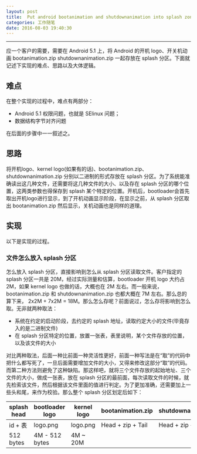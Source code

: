 ```yaml
---
layout: post
title:  Put android bootanimation and shutdownanimation into splash zone
categories: 工作随笔
date: 2016-08-03 19:40:30
---
```


*** 

应一个客户的需要，需要在 Android 5.1 上，将 Android 的开机 logo、开关机动画 bootanimation.zip shutdownanimation.zip 一起存放在 splash 分区。下面就记述下实现的难点、思路以及大体逻辑。


## 难点

在整个实现的过程中，难点有两部分：

+ Android 5.1 权限问题，也就是 SElinux 问题；
+ 数据结构字节对齐问题

在后面的步骤中一一叙述之。


## 思路

将开机logo、kernel logo(如果有的话)、bootanimation.zip、shutdownanimation.zip 分别以二进制的形式存放在 splash 分区。为了系统能准确读出这几种文件，还需要将这几种文件的大小、以及存在 splash 分区的哪个位置，这两类参数也得保存到 splash 某个特定的位置。开机后，bootloader会首先取出开机logo进行显示，到了开机动画显示阶段，在显示之前，从 splash 分区取出 bootanimation.zip 然后显示，关机动画也是同样的道理。


## 实现

以下是实现的过程。

### 文件怎么放入 splash 分区

怎么放入 splash 分区，直接影响到怎么从 splash 分区读取文件。客户指定的 splash 分区一共是 20M，经过实际测量和估算，bootloader 开机 logo 大约占 2M，如果 kernel logo 也做的话，大概也在 2M 左右。而一般来说，bootanimation.zip 和 shutdownanimation.zip 也都大概在 7M 左右。那么总的算下来， 2x2M + 7x2M = 18M。那么怎么存呢？前面说过，怎么存将影响到怎么取。无非就两种取法：

+ 系统在约定的启动阶段，去约定的 splash 地址，读取约定大小的文件(毕竟存入的是二进制文件)
+ 在 splash 分区特定的位置，放置一张表，表里说明，某个文件存放的位置，以及该文件的大小

对比两种取法，后面一种比前面一种灵活性更好，前面一种写法是在“取”的代码中把什么都写死了，一旦后面需要增加文件的大小，又得来修改这部分“取”的代码。而第二种方法则避免了这种缺陷。那这样吧，就将三个文件存放的起始地址、三个文件的大小，做成一张表，放在 splash 分区的最前面，每次读取文件的时候，就先检索该文件，然后根据该文件里面的值进行判定。为了更加准确，还需要加上一些头和尾，来作为校验。那么整个 splash 分区划定后如下：

|  splash head | bootloader logo |  kernel logo |    bootanimation.zip     |  shutdownanimation.zip  |
|--------------|-----------------|--------------|--------------------------|-------------------------|
|  id + 表     |   logo.png      |  logo.png    |  Head + zip + Tail       |  Head   +  zip  + Tail  |
|    512 bytes |       4M - 512 bytes           |             4M   ~   20M                           |

